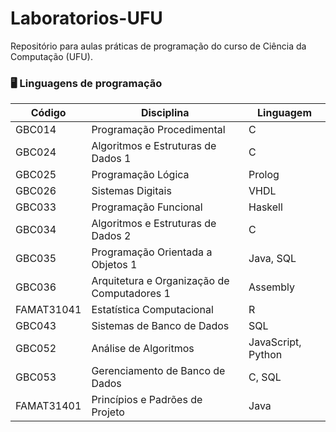 # Laboratorios-UFU
Repositório para aulas práticas de programação do curso de Ciência da Computação (UFU).

### 🖥️ Linguagens de programação

| **Código** | **Disciplina** | **Linguagem** |
|--------|------------|-----------|
| GBC014 | Programação Procedimental | C |
| GBC024 | Algoritmos e Estruturas de Dados 1 | C |
| GBC025 | Programação Lógica | Prolog |
| GBC026 | Sistemas Digitais | VHDL |
| GBC033 | Programação Funcional | Haskell |
| GBC034 | Algoritmos e Estruturas de Dados 2 | C |
| GBC035 | Programação Orientada a Objetos 1 | Java, SQL |
| GBC036 | Arquitetura e Organização de Computadores 1 | Assembly |
| FAMAT31041 | Estatística Computacional | R |
| GBC043 | Sistemas de Banco de Dados | SQL |
| GBC052 | Análise de Algoritmos | JavaScript, Python | 
| GBC053 | Gerenciamento de Banco de Dados | C, SQL |
| FAMAT31401 | Princípios e Padrões de Projeto | Java |
